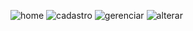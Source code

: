 ![home](https://github.com/user-attachments/assets/76da87e6-d382-4a2d-a89d-266c5c86ef5a)
![cadastro](https://github.com/user-attachments/assets/4afe6ca2-219d-45d2-af80-616be8bd87b6)
![gerenciar](https://github.com/user-attachments/assets/e90b669a-740b-4794-93dd-0416d85139c0)
![alterar](https://github.com/user-attachments/assets/f74bea92-0d80-416b-a5c3-020e8d7ae788)
